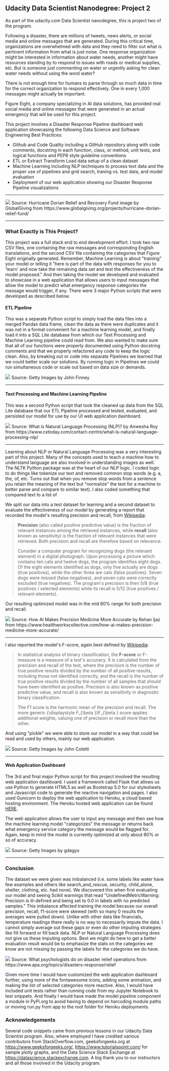 ## Udacity Data Scientist Nanodegree: Project 2

As part of the udacity.com Data Scientist nanodegree, this is project two of the program. 

Following a disaster, there are millions of tweets, news alerts, or social media and online messages that are generated. During this critical time, organizations are overwhelmed with data and they need to filter out what is pertinent information from what is just noise. One response organization might be interested in information about water needs, another might have resources standing by to respond to issues with roads or medical supplies, etc. But is someone just commenting on water or urgently asking for clean water needs without using the word water? 

There is not enough time for humans to parse through so much data in time for the correct organization to respond effectively. One in every 1,000 messages might actually be important.

Figure Eight, a company specializing in AI data solutions, has provided real social media and online messages that were generated in an actual emergency that will be used for this project.

This project involves a Disaster Response Pipeline dashboard web application showcasing the following Data Science and Software Engineering Best Practices:

* Github and Code Quality including a GitHub repository along with code comments, docstring in each function, class, or method, unit tests, and logical functions and PEP8 style guideline conventions
* ETL or Extract Transform Load data setup of a clean dataset
* Machine Learning including NLP techniques to process text data and the proper use of pipelines and grid search, traning vs. test data, and model evaluation
* Deployment of our web application showing our Disaster Response Pipeline visualizations

---
<img src='https://files.globalgiving.org/pfil/42289/pict_large.jpg?m=1567080625000'>
Source: Hurricane Dorian Relief and Recovery Fund image by GlobalGiving from https://www.globalgiving.org/projects/hurricane-dorian-relief-fund/

---
### What Exactly is This Project?
This project was a full stack end to end development effort. I took two raw CSV files, one containing the raw messages and corresponding English translations, and the second CSV file containing the categories that Figure Eight originally generated. Remember, Machine Learning is about "training" your model or telling it "here is part of the data with responses for you to 'learn' and now take the remaining data set and test the effectiveness of the model proposed." And then taking the model we developed and evaluated to showcase in a web application that allows users to input messages that allow the model to predict what emergency response categories the message would trigger, if any. There were 3 major Python scripts that were developed as described below.

#### ETL Pipeline
This was a separate Python script to simply load the data files into a merged Pandas data frame, clean the data as there were duplicates and it was not in a format convenient for a machine learning model, and finally load it into a SQL Lite database from which our Text Processing and Machine Learning pipeline could read from. We also wanted to make sure that all of our functions were properly documented using Python docstring comments and that we properly refactored any code to keep the logic clean. Also, by breaking out or code into separate Pipelines we learned that we could better scale our solutions. By running logic in Pipelines we could run simultaneous code or scale out based on data size or demands.

<img src='https://media.gettyimages.com/photos/rotating-mesocyclone-storm-works-its-way-across-the-great-plains-of-picture-id614939260?s=2048x2048'>
Source: Getty Images by John Finney

---
#### Text Processing and Machine Learning Pipeline
This was a second Python script that took the cleaned up data from the SQL Lite database that our ETL Pipeline processed and tested, evaluated, and persisted our model for use by our UI web application dashboard.

<img src='https://www.cxtoday.com/wp-content/uploads/2021/06/Natural-Language-Processing-1.png'>
Source: What is Natural Language Processing (NLP)? by Anwesha Roy from https://www.cxtoday.com/contact-centre/what-is-natural-language-processing-nlp/

---
Learning about NLP or Natural Language Processing was a very interesting part of this project. Many of the concepts used to teach a machine how to understand language are also involved in understanding images as well. The NLTK Python package was at the heart of our NLP logic. I coded logic to do things like tokenize our text and removed common stop words (e.g. a, the, of, etc. Turns out that when you remove stop words from a sentence you retain the meaning of the text but "normalize" the text for a machine to better parse and compare to similar text). I also coded something that compared text to a list of 

We split our data into a test dataset for learning and a second dataset to evaluate the effectiveness of our model by generating a report that recorded the model's resulting precision and recall, from [Wikipedia](https://en.wikipedia.org/wiki/Precision_and_recall):

> **Precision** (also called positive predictive value) is the fraction of relevant instances among the retrieved instances, while **recall** (also known as sensitivity) is the fraction of relevant instances that were retrieved. Both precision and recall are therefore based on relevance.
> 
> Consider a computer program for recognizing dogs (the relevant element) in a digital photograph. Upon processing a picture which contains ten cats and twelve dogs, the program identifies eight dogs. Of the eight elements identified as dogs, only five actually are dogs (true positives), while the other three are cats (false positives). Seven dogs were missed (false negatives), and seven cats were correctly excluded (true negatives). The program's precision is then 5/8 (true positives / selected elements) while its recall is 5/12 (true positives / relevant elements).

Our resulting optimized model was in the mid 60% range for both precision and recall.

<img src='https://www.healthworkscollective.com/wp-content/uploads/2018/04/AI-1.jpg'>
Source: How AI Makes Precision Medicine More Accurate by Rehan Ijaz from https://www.healthworkscollective.com/how-ai-makes-precision-medicine-more-accurate/

---
I also reported the model's F-score, again best defined by [Wikipedia](https://en.wikipedia.org/wiki/F-score):

> In statistical analysis of binary classification, the **F-score** or F-measure is a measure of a test's accuracy. It is calculated from the precision and recall of the test, where the precision is the number of true positive results divided by the number of all positive results, including those not identified correctly, and the recall is the number of true positive results divided by the number of all samples that should have been identified as positive. Precision is also known as positive predictive value, and recall is also known as sensitivity in diagnostic binary classification.
> 
> The F1 score is the harmonic mean of the precision and recall. The more generic {\displaystyle F_{\beta }}F_{\beta } score applies additional weights, valuing one of precision or recall more than the other.

And using "pickle" we were able to store our model in a way that could be read and used by others, mainly our web application.

<img src='https://media.gettyimages.com/photos/hurricane-winds-knock-down-an-oak-tree-picture-id847689834?s=2048x2048'>
Source: Getty Images by John Coletti

---
#### Web Application Dashboard
The 3rd and final major Python script for this project involved the resulting web application dashboard. I used a framework called Flask that allows us use Python to generate HTML5 as well as Bootstrap 5.0 for our stylesheets and Javascript code to generate the reactive navigation and pages. I also used Gunicorn to deploy the web application to Heroku, a cloud based hosting environment. The Heroku hosted web application can be found [HERE](https://helderdisasterdash.herokuapp.com/).

The web application allows the user to input any message and then see how the machine learning model "categorizes" the message or returns back what emergency service category the message would be flagged for. Again, keep in mind the model is currently optimized at only about 60% or so of accuracy.

<img src='https://media.gettyimages.com/photos/flood-picture-id184878691?s=2048x2048'>
Source: Getty Images by gdagys

---
### Conclusion
The dataset we were given was imbalanced (i.e. some labels like water have few examples and others like search_and_rescue, security, child_alone, shelter, clothing, etc. had none). We discovered this when first evaluating our model and seeing Scikit warnings that read "UndefinedMetricWarning: Precision is ill-defined and being set to 0.0 in labels with no predicted samples." This imbalance affected training the model because our overall precision, recall, f1-score were skewed (with so many 0 results the averages were pulled down). Unlike with other data like financials, temperature readings there really is no way to necessarily impute the data. I cannot simply average out these gaps or even do other imputing strategies like fill forward or fill back data. NLP or Natural Language Processing does not give us these imputing options. Best we might do here to get a better evaluation result would be to emphasize the stats on the categories we know are not missing by passing the labels for the categories we do have.

<img src='https://www.apa.org/images/disaster-site-title-image1_tcm7-222614.jpg'>
Source: What psychologists do on disaster relief operations from https://www.apa.org/topics/disasters-response/relief

Given more time I would have customized the web application dashboard further, using more of the fontawesome icons, adding some animation, and making the list of selected categories more reactive. Also, I would have included unit tests rather than running code from my Jupyter Notebook to test snippets. And finally I would have made the model pipeline component a module in PyPi.org to avoid having to depend on harcoding module paths or moving run.py from app to the root folder for Heroku deployments.

### Acknowledgements
Several code snippets came from previous lessons in our Udacity Data Scientist program. Also, where employed I have credited various contributors from StackOverflow.com, geeksforgeeks.org at https://www.geeksforgeeks.org/, https://www.tutorialspoint.com/ for sample plotly graphs, and the Data Science Stack Exchange at https://datascience.stackexchange.com. A big thank you to our instructors and all those involved in the Udacity program.
